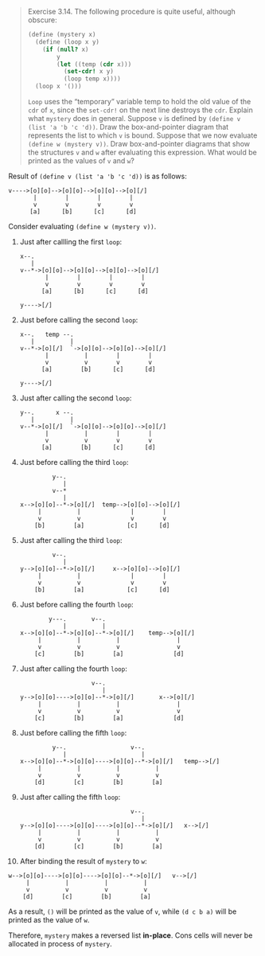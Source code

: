> Exercise 3.14.  The following procedure is quite useful, although obscure:
>
> ```scheme
> (define (mystery x)
>   (define (loop x y)
>     (if (null? x)
>         y
>         (let ((temp (cdr x)))
>           (set-cdr! x y)
>           (loop temp x))))
>   (loop x '()))
> ```
>
> `Loop` uses the “temporary” variable temp to hold the old value of the
> `cdr` of `x`, since the `set-cdr!` on the next line destroys the `cdr`.
> Explain what `mystery` does in general. Suppose `v` is defined by `(define
> v (list 'a 'b 'c 'd))`. Draw the box-and-pointer diagram that represents the
> list to which `v` is bound. Suppose that we now evaluate `(define w (mystery
> v))`. Draw box-and-pointer diagrams that show the structures `v` and `w`
> after evaluating this expression. What would be printed as the values of `v`
> and `w`?

Result of `(define v (list 'a 'b 'c 'd))` is as follows:

```
v---->[o][o]-->[o][o]-->[o][o]-->[o][/]
       |        |        |        |
       v        v        v        v
      [a]      [b]      [c]      [d]
```

Consider evaluating `(define w (mystery v))`.

1. Just after callling the first `loop`:

   ```
   x--.
      |
   v--*->[o][o]-->[o][o]-->[o][o]-->[o][/]
          |        |        |        |
          v        v        v        v
         [a]      [b]      [c]      [d]

   y---->[/]
   ```

2. Just before calling the second `loop`:

   ```
   x--.   temp --.
      |          |
   v--*->[o][/]  `->[o][o]-->[o][o]-->[o][/]
          |          |        |        |
          v          v        v        v
         [a]        [b]      [c]      [d]

   y---->[/]
   ```

3. Just after calling the second `loop`:

   ```
   y--.      x --.
      |          |
   v--*->[o][/]  `->[o][o]-->[o][o]-->[o][/]
          |          |        |        |
          v          v        v        v
         [a]        [b]      [c]      [d]
   ```

4. Just before calling the third `loop`:

   ```
            y--.
               |
            v--*
               |
   x-->[o][o]--*->[o][/]  temp-->[o][o]-->[o][/]
        |          |              |        |
        v          v              v        v
       [b]        [a]            [c]      [d]

5. Just after calling the third `loop`:

   ```
            v--.
               |
   y-->[o][o]--*->[o][/]     x-->[o][o]-->[o][/]
        |          |              |        |
        v          v              v        v
       [b]        [a]            [c]      [d]
   ```

6. Just before calling the fourth `loop`:

   ```
           y---.       v--.
               |          |
   x-->[o][o]--*->[o][o]--*->[o][/]    temp-->[o][/]
        |          |          |                |
        v          v          v                v
       [c]        [b]        [a]              [d]
   ```

7. Just after calling the fourth `loop`:

   ```
                       v--.
                          |
   y-->[o][o]---->[o][o]--*->[o][/]       x-->[o][/]
        |          |          |                |
        v          v          v                v
       [c]        [b]        [a]              [d]
   ```

8. Just before calling the fifth `loop`:

   ```
            y--.                  v--.
               |                     |
   x-->[o][o]--*->[o][o]---->[o][o]--*->[o][/]   temp-->[/]
        |          |          |          |
        v          v          v          v
       [d]        [c]        [b]        [a]
   ```

9. Just after calling the fifth `loop`:

   ```
                                  v--.
                                     |
   y-->[o][o]---->[o][o]---->[o][o]--*->[o][/]   x-->[/]
        |          |          |          |
        v          v          v          v
       [d]        [c]        [b]        [a]
   ```

10. After binding the result of `mystery` to `w`:

   ```
   w-->[o][o]---->[o][o]---->[o][o]--*->[o][/]   v-->[/]
        |          |          |          |
        v          v          v          v
       [d]        [c]        [b]        [a]
   ```

As a result, `()` will be printed as the value of `v`,
while `(d c b a)` will be printed as the value of `w`.

Therefore, `mystery` makes a reversed list **in-place**.
Cons cells will never be allocated in process of `mystery`.
